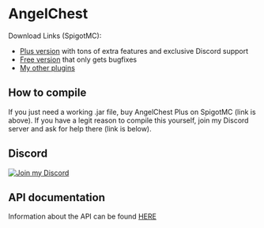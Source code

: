# AngelChest

Download Links (SpigotMC):

- [Plus version](https://www.spigotmc.org/resources/angelchestplus.88214/) with tons of extra features and exclusive
  Discord support
- [Free version](https://www.spigotmc.org/resources/angelchest-free.60383/) that only gets bugfixes
- [My other plugins](https://www.spigotmc.org/resources/authors/mfnalex.175238/)

## How to compile

If you just need a working .jar file, buy AngelChest Plus on SpigotMC (link is above). If you have a legit reason to compile this yourself, join my Discord server and ask for help there (link is below).

## Discord

[![Join my Discord](https://api.jeff-media.de/img/discord1.png)](https://discord.jeff-media.de)

## API documentation

Information about the API can be found [HERE](https://github.com/JEFF-Media-GbR/AngelChestAPI)